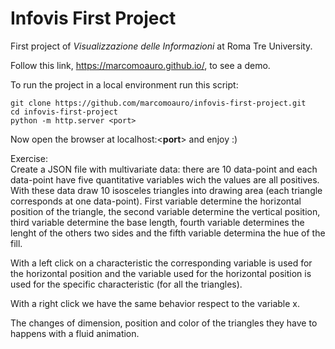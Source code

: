 # Infovis First Project

First project of *Visualizzazione delle Informazioni* at Roma Tre University.

Follow this link, https://marcomoauro.github.io/, to see a demo.

To run the project in a local environment run this script:
 ```
 git clone https://github.com/marcomoauro/infovis-first-project.git
 cd infovis-first-project
 python -m http.server <port>
 ```
 Now open the browser at localhost:<**port**> and enjoy :)
 
Exercise:  
Create a JSON file with multivariate data: there are 10 data-point and 
each data-point have five quantitative variables wich the values are all positives.
With these data draw 10 isosceles triangles into drawing area (each triangle corresponds at one data-point).
First variable determine the horizontal position of the triangle, the second variable determine the vertical
position, third variable determine the base length, fourth variable determines the lenght of the others two sides
and the fifth variable determina the hue of the fill.

With a left click on a characteristic the corresponding variable is used for the horizontal position and
the variable used for the horizontal position is used for the specific characteristic (for all the triangles).

With a right click we have the same behavior respect to the variable x.

The changes of dimension, position and color of the triangles they have to happens with a fluid animation.
